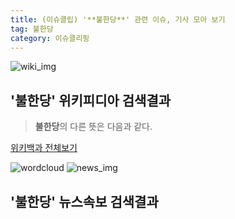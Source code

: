 ```yaml
---
title: (이슈클립) '**불한당**' 관련 이슈, 기사 모아 보기
tag: 불한당
category: 이슈클리핑
---
```

![wiki_img](https://user-images.githubusercontent.com/42597476/44503234-41136a80-a6d0-11e8-9071-6fc6418eafe4.png)
## **'**불한당**'** 위키피디아 검색결과
>**불한당**의 다른 뜻은 다음과 같다.

<a href="https://ko.wikipedia.org/wiki/불한당" target="_blank">위키백과 전체보기</a>

![wordcloud](https://s3.ap-northeast-2.amazonaws.com/lyrics101-wordcloud/2018-09-24-1537797910.png)
![news_img](https://user-images.githubusercontent.com/42597476/44507050-1206f400-a6e4-11e8-8d98-7ffbfebb353f.png)
## **'**불한당**'** 뉴스속보 검색결과

